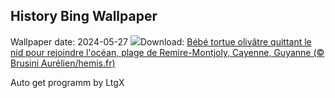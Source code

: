## History Bing Wallpaper
Wallpaper date: 2024-05-27
![](https://www.bing.com/th?id=OHR.Guiana_FR-FR0757423981_UHD.jpg&w=1000)Download: [Bébé tortue olivâtre quittant le nid pour rejoindre l'océan, plage de Remire-Montjoly, Cayenne, Guyanne (© Brusini Aurélien/hemis.fr)](https://www.bing.com/th?id=OHR.Guiana_FR-FR0757423981_UHD.jpg)

Auto get programm by LtgX
